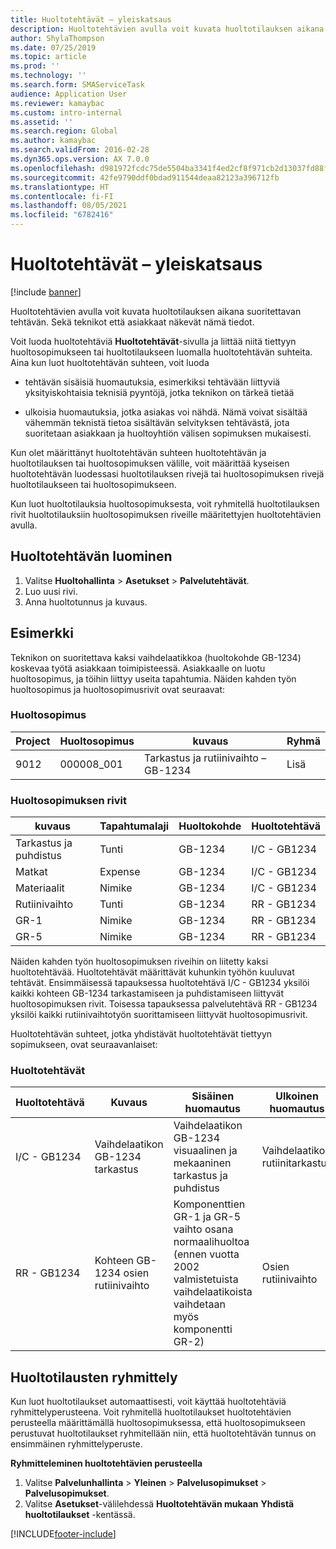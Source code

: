 ```yaml
---
title: Huoltotehtävät – yleiskatsaus
description: Huoltotehtävien avulla voit kuvata huoltotilauksen aikana suoritettavan tehtävän. Sekä teknikot että asiakkaat näkevät nämä tiedot.
author: ShylaThompson
ms.date: 07/25/2019
ms.topic: article
ms.prod: ''
ms.technology: ''
ms.search.form: SMAServiceTask
audience: Application User
ms.reviewer: kamaybac
ms.custom: intro-internal
ms.assetid: ''
ms.search.region: Global
ms.author: kamaybac
ms.search.validFrom: 2016-02-28
ms.dyn365.ops.version: AX 7.0.0
ms.openlocfilehash: d981972fcdc75de5504ba3341f4ed2cf8f971cb2d13037fd88f01a720cd1cc60
ms.sourcegitcommit: 42fe9790ddf0bdad911544deaa82123a396712fb
ms.translationtype: HT
ms.contentlocale: fi-FI
ms.lasthandoff: 08/05/2021
ms.locfileid: "6782416"
---
```

# <a name="service-tasks-overview"></a>Huoltotehtävät – yleiskatsaus

[!include [banner](../includes/banner.md)]

Huoltotehtävien avulla voit kuvata huoltotilauksen aikana suoritettavan tehtävän.
Sekä teknikot että asiakkaat näkevät nämä tiedot.

Voit luoda huoltotehtäviä **Huoltotehtävät**-sivulla ja liittää niitä tiettyyn huoltosopimukseen tai huoltotilaukseen luomalla huoltotehtävän suhteita. Aina kun luot huoltotehtävän suhteen, voit luoda

-  tehtävän sisäisiä huomautuksia, esimerkiksi tehtävään liittyviä yksityiskohtaisia teknisiä pyyntöjä, jotka teknikon on tärkeä tietää

-  ulkoisia huomautuksia, jotka asiakas voi nähdä. Nämä voivat sisältää vähemmän teknistä tietoa sisältävän selvityksen tehtävästä, jota suoritetaan asiakkaan ja huoltoyhtiön välisen sopimuksen mukaisesti.

Kun olet määrittänyt huoltotehtävän suhteen huoltotehtävän ja huoltotilauksen tai huoltosopimuksen välille, voit määrittää kyseisen huoltotehtävän luodessasi huoltotilauksen rivejä tai huoltosopimuksen rivejä huoltotilaukseen tai huoltosopimukseen.

Kun luot huoltotilauksia huoltosopimuksesta, voit ryhmitellä huoltotilauksen rivit huoltotilauksiin huoltosopimuksen riveille määritettyjen huoltotehtävien avulla.

## <a name="create-a-service-task"></a>Huoltotehtävän luominen

1. Valitse **Huoltohallinta** \> **Asetukset** \> **Palvelutehtävät**.
2. Luo uusi rivi.
3. Anna huoltotunnus ja kuvaus.

## <a name="example"></a>Esimerkki

Teknikon on suoritettava kaksi vaihdelaatikkoa (huoltokohde GB-1234) koskevaa työtä asiakkaan toimipisteessä. Asiakkaalle on luotu huoltosopimus, ja töihin liittyy useita tapahtumia. Näiden kahden työn huoltosopimus ja huoltosopimusrivit ovat seuraavat:

### <a name="service-agreement"></a>Huoltosopimus

| Project | Huoltosopimus | kuvaus                                  | Ryhmä   |
|---------|-------------------|----------------------------------------------|---------|
| 9012    | 000008\_001       | Tarkastus ja rutiinivaihto – GB-1234 | Lisä |

### <a name="service-agreement-lines"></a>Huoltosopimuksen rivit

| kuvaus             | Tapahtumalaji | Huoltokohde | Huoltotehtävä |
|-------------------------|------------------|----------------|--------------|
| Tarkastus ja puhdistus | Tunti             | GB-1234        | I/C - GB1234 |
| Matkat                  | Expense          | GB-1234        | I/C - GB1234 |
| Materiaalit               | Nimike             | GB-1234        | I/C - GB1234 |
| Rutiinivaihto     | Tunti             | GB-1234        | RR - GB1234  |
| GR-1                    | Nimike             | GB-1234        | RR - GB1234  |
| GR-5                    | Nimike             | GB-1234        | RR - GB1234  |

Näiden kahden työn huoltosopimuksen riveihin on liitetty kaksi huoltotehtävää. Huoltotehtävät määrittävät kuhunkin työhön kuuluvat tehtävät. Ensimmäisessä tapauksessa huoltotehtävä I/C - GB1234 yksilöi kaikki kohteen GB-1234 tarkastamiseen ja puhdistamiseen liittyvät huoltosopimuksen rivit. Toisessa tapauksessa palvelutehtävä RR - GB1234 yksilöi kaikki rutiinivaihtotyön suorittamiseen liittyvät huoltosopimusrivit.

Huoltotehtävän suhteet, jotka yhdistävät huoltotehtävät tiettyyn sopimukseen, ovat seuraavanlaiset:

### <a name="service-tasks"></a>Huoltotehtävät

| Huoltotehtävä | Kuvaus                             | Sisäinen huomautus                                                                                                                 | Ulkoinen huomautus                 |
|--------------|-----------------------------------------|-------------------------------------------------------------------------------------------------------------------------------|-------------------------------|
| I/C - GB1234 | Vaihdelaatikon GB-1234 tarkastus           | Vaihdelaatikon GB-1234 visuaalinen ja mekaaninen tarkastus ja puhdistus                                                              | Vaihdelaatikon rutiinitarkastus |
| RR - GB1234  | Kohteen GB-1234 osien rutiinivaihto | Komponenttien GR-1 ja GR-5 vaihto osana normaalihuoltoa (ennen vuotta 2002 valmistetuista vaihdelaatikoista vaihdetaan myös komponentti GR-2) | Osien rutiinivaihto  |

## <a name="group-service-orders"></a>Huoltotilausten ryhmittely

Kun luot huoltotilaukset automaattisesti, voit käyttää huoltotehtäviä ryhmittelyperusteena. Voit ryhmitellä huoltotilaukset huoltotehtävien perusteella määrittämällä huoltosopimuksessa, että huoltosopimukseen perustuvat huoltotilaukset ryhmitellään niin, että huoltotehtävän tunnus on ensimmäinen ryhmittelyperuste.

**Ryhmitteleminen huoltotehtävien perusteella**

1. Valitse **Palvelunhallinta** \> **Yleinen** \> **Palvelusopimukset** \> **Palvelusopimukset**.
2. Valitse **Asetukset**-välilehdessä **Huoltotehtävän mukaan** **Yhdistä huoltotilaukset** -kentässä.




[!INCLUDE[footer-include](../../includes/footer-banner.md)]